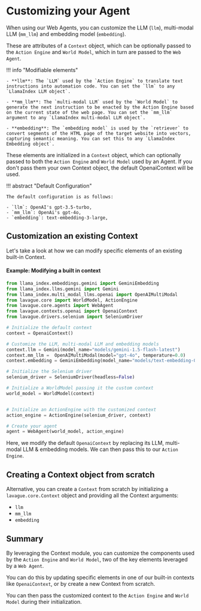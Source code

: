 # Customizing your Agent

When using our Web Agents, you can customize the LLM (`llm`), multi-modal LLM (`mm_llm`) and embedding model (`embedding`).

These are attributes of a `Context` object, which can be optionally passed to the `Action Engine` and `World Model`, which in turn are passed to the `Web Agent`.

!!! info "Modifiable elements"

    - **llm**: The `LLM` used by the `Action Engine` to translate text instructions into automation code. You can set the `llm` to any `LlamaIndex LLM object`.

    - **mm_llm**: The `multi-modal LLM` used by the `World Model` to generate the next instruction to be enacted by the Action Engine based on the current state of the web page. You can set the `mm_llm` argument to any `LlamaIndex multi-modal LLM object`.

    - **embedding**: The `embedding model` is used by the `retriever` to convert segments of the HTML page of the target website into vectors, capturing semantic meaning. You can set this to any `LlamaIndex Embedding object`. 

These elements are initialized in a `Context` object, which can optionally passed to both the `Action Engine` and `World Model` used by an Agent. If you don't pass them your own Context object, the default OpenaiContext will be used.

!!! abstract "Default Configuration"

    The default configuration is as follows:

    - `llm`: OpenAI's gpt-3.5-turbo,
    - `mm_llm`: OpenAi's gpt-4o,
    - `embedding`: text-embedding-3-large,

## Customization an existing Context

Let's take a look at how we can modify specific elements of an existing built-in Context.

#### Example: Modifying a built in context

```python
from llama_index.embeddings.gemini import GeminiEmbedding
from llama_index.llms.gemini import Gemini
from llama_index.multi_modal_llms.openai import OpenAIMultiModal
from lavague.core import WorldModel, ActionEngine
from lavague.core.agents import WebAgent
from lavague.contexts.openai import OpenaiContext
from lavague.drivers.selenium import SeleniumDriver

# Initialize the default context
context = OpenaiContext()

# Customize the LLM, multi-modal LLM and embedding models
context.llm = Gemini(model_name="models/gemini-1.5-flash-latest")
context.mm_llm =  OpenAIMultiModal(model="gpt-4o", temperature=0.0)
context.embedding = GeminiEmbedding(model_name="models/text-embedding-004")

# Initialize the Selenium driver
selenium_driver = SeleniumDriver(headless=False)

# Initialize a WorldModel passing it the custom context
world_model = WorldModel(context)


# Initialize an ActionEngine with the customized context
action_engine = ActionEngine(selenium_driver, context)

# Create your agent
agent = WebAgent(world_model, action_engine)
```

Here, we modify the default `OpenaiContext` by replacing its LLM, multi-modal LLM & embedding models. We can then pass this to our `Action Engine`.

## Creating a Context object from scratch

Alternative, you can create a `Context` from scratch by initializing a `lavague.core.Context` object and providing all the Context arguments: 

- `llm`
- `mm_llm`
- `embedding`

## Summary

By leveraging the Context module, you can customize the components used by the `Action Engine` and `World Model`, two of the key elements leveraged by a `Web Agent`.

You can do this by updating specific elements in one of our built-in contexts like `OpenaiContext`, or by create a new Context from scratch.

You can then pass the customized context to the `Action Engine` and `World Model` during their initialization.